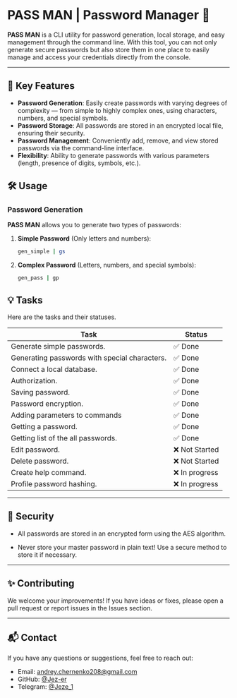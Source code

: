 # PASS MAN | Password Manager 🔐

**PASS MAN** is a CLI utility for password generation, local storage, and easy management through the command line. With this tool, you can not only generate secure passwords but also store them in one place to easily manage and access your credentials directly from the console.

---

## 🚀 Key Features

- **Password Generation**: Easily create passwords with varying degrees of complexity — from simple to highly complex ones, using characters, numbers, and special symbols.
- **Password Storage**: All passwords are stored in an encrypted local file, ensuring their security.
- **Password Management**: Conveniently add, remove, and view stored passwords via the command-line interface.
- **Flexibility**: Ability to generate passwords with various parameters (length, presence of digits, symbols, etc.).

<!-- ---

## 📦 Installation

To use **PASS MAN**, you need Python 3.x. To install and run the utility, follow these steps:

1. Clone the repository:

    ```bash
    git clone https://github.com/yourusername/pass-man.git
    ```

2. Navigate to the project directory:

    ```bash
    cd pass-man
    ```

3. Install dependencies:

    ```bash
    pip install -r requirements.txt
    ```

4. Run the utility:

    ```bash
    python passman.py
    ```

--- -->

## 🛠️ Usage

### Password Generation

**PASS MAN** allows you to generate two types of passwords:

1. **Simple Password** (Only letters and numbers):

   ```bash
   gen_simple | gs
   ```

2. **Complex Password** (Letters, numbers, and special symbols):

   ```bash
   gen_pass | gp
   ```

<!-- ### Password Storage

After generating a password, you can save it to the secure storage with the following command:

```bash
passman save "service_name" "generated_password"
```

To view all saved passwords:

```bash
passman list
```

To delete a password:

```bash
passman delete "service_name"
```

--- -->

## 💡 Tasks

Here are the tasks and their statuses.

| Task                                          | Status         |
| --------------------------------------------- | -------------- |
| Generate simple passwords.                    | ✅ Done        |
| Generating passwords with special characters. | ✅ Done        |
| Connect a local database.                     | ✅ Done        |
| Authorization.                                | ✅ Done        |
| Saving password.                              | ✅ Done        |
| Password encryption.                          | ✅ Done        |
| Adding parameters to commands                 | ✅ Done        |
| Getting a password.                           | ✅ Done        |
| Getting list of the all passwords.            | ✅ Done        |
| Edit password.                                | ❌ Not Started |
| Delete password.                              | ❌ Not Started |
| Create help command.                          | ❌ In progress |
| Profile password hashing.                     | ❌ In progress |

---

## 🔐 Security

- All passwords are stored in an encrypted form using the AES algorithm.

- Never store your master password in plain text! Use a secure method to store it if necessary.

---

<!-- ## 📄 License

This project is licensed under the MIT License. See the [LICENSE](LICENSE) file for more details.

--- -->

## ✨ Contributing

We welcome your improvements! If you have ideas or fixes, please open a pull request or report issues in the Issues section.

---

## 📬 Contact

If you have any questions or suggestions, feel free to reach out:

- Email: andrey.chernenko208@gmail.com
- GitHub: [@Jez-er](https://github.com/Jez-er)
- Telegram: [@Jeze_1](https://t.me/jeze_1)
